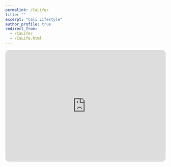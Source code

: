 ```yaml
---
permalink: /CaLife/
title: ""
excerpt: "Cali Lifestyle"
author_profile: true
redirect_from: 
  - /CaLife/
  - /CaLife.html
---
```


<iframe style="border-radius:12px" src="https://open.spotify.com/embed/track/3gOO3D42xMW9LxddC4rw0U?utm_source=generator&theme=0" width="100%" height="352" frameBorder="0" allowfullscreen="" allow="autoplay; clipboard-write; encrypted-media; fullscreen; picture-in-picture" loading="lazy"></iframe>
